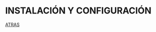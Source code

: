 # INSTALACIÓN Y CONFIGURACIÓN

[ATRAS](https://github.com/estebancr1993/dnsmask/blob/main/README.md)
